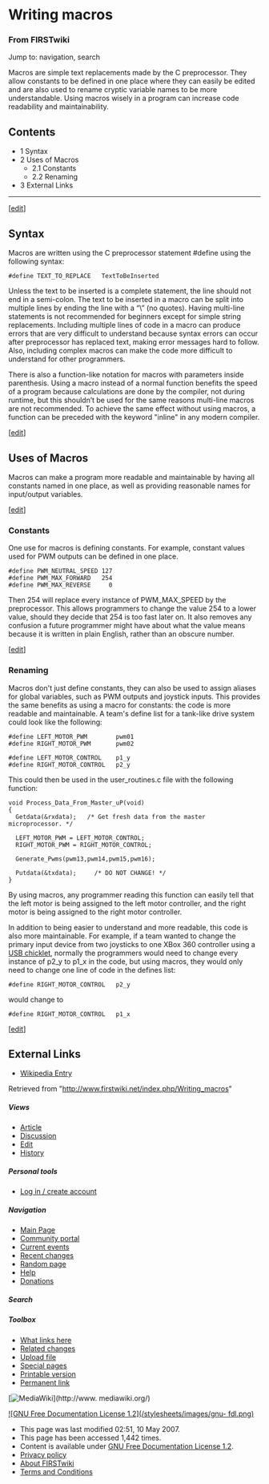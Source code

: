 # Writing macros

### From FIRSTwiki

Jump to: navigation, search

Macros are simple text replacements made by the C preprocessor. They allow
constants to be defined in one place where they can easily be edited and are
also used to rename cryptic variable names to be more understandable. Using
macros wisely in a program can increase code readability and maintainability.

## Contents

  * 1 Syntax
  * 2 Uses of Macros
    * 2.1 Constants
    * 2.2 Renaming
  * 3 External Links  
---  
  
[[edit](/index.php?title=Writing_macros&action=edit&section=1 "Edit section:
Syntax" )]

## Syntax

Macros are written using the C preprocessor statement #define using the
following syntax:

    
    
    #define TEXT_TO_REPLACE   TextToBeInserted
    

Unless the text to be inserted is a complete statement, the line should not
end in a semi-colon. The text to be inserted in a macro can be split into
multiple lines by ending the line with a “\” (no quotes). Having multi-line
statements is not recommended for beginners except for simple string
replacements. Including multiple lines of code in a macro can produce errors
that are very difficult to understand because syntax errors can occur after
preprocessor has replaced text, making error messages hard to follow. Also,
including complex macros can make the code more difficult to understand for
other programmers.

There is also a function-like notation for macros with parameters inside
parenthesis. Using a macro instead of a normal function benefits the speed of
a program because calculations are done by the compiler, not during runtime,
but this shouldn’t be used for the same reasons multi-line macros are not
recommended. To achieve the same effect without using macros, a function can
be preceded with the keyword "inline" in any modern compiler.

[[edit](/index.php?title=Writing_macros&action=edit&section=2 "Edit section:
Uses of Macros" )]

## Uses of Macros

Macros can make a program more readable and maintainable by having all
constants named in one place, as well as providing reasonable names for
input/output variables.

[[edit](/index.php?title=Writing_macros&action=edit&section=3 "Edit section:
Constants" )]

### Constants

One use for macros is defining constants. For example, constant values used
for PWM outputs can be defined in one place.

    
    
    #define PWM_NEUTRAL_SPEED 127
    #define PWM_MAX_FORWARD   254
    #define PWM_MAX_REVERSE     0
    

Then 254 will replace every instance of PWM_MAX_SPEED by the preprocessor.
This allows programmers to change the value 254 to a lower value, should they
decide that 254 is too fast later on. It also removes any confusion a future
programmer might have about what the value means because it is written in
plain English, rather than an obscure number.

[[edit](/index.php?title=Writing_macros&action=edit&section=4 "Edit section:
Renaming" )]

### Renaming

Macros don't just define constants, they can also be used to assign aliases
for global variables, such as PWM outputs and joystick inputs. This provides
the same benefits as using a macro for constants: the code is more readable
and maintainable. A team's define list for a tank-like drive system could look
like the following:

    
    
    #define LEFT_MOTOR_PWM        pwm01
    #define RIGHT_MOTOR_PWM       pwm02
    
    #define LEFT_MOTOR_CONTROL    p1_y
    #define RIGHT_MOTOR_CONTROL   p2_y
    

This could then be used in the user_routines.c file with the following
function:

    
    
    void Process_Data_From_Master_uP(void)
    {
      Getdata(&rxdata);   /* Get fresh data from the master microprocessor. */
      
      LEFT_MOTOR_PWM = LEFT_MOTOR_CONTROL;
      RIGHT_MOTOR_PWM = RIGHT_MOTOR_CONTROL;
      
      Generate_Pwms(pwm13,pwm14,pwm15,pwm16);
      
      Putdata(&txdata);     /* DO NOT CHANGE! */
    }
    

By using macros, any programmer reading this function can easily tell that the
left motor is being assigned to the left motor controller, and the right motor
is being assigned to the right motor controller.

In addition to being easier to understand and more readable, this code is also
more maintainable. For example, if a team wanted to change the primary input
device from two joysticks to one XBox 360 controller using a [USB
chicklet](/index.php?title=USB_chicklet&action=edit "USB chicklet" ), normally
the programmers would need to change every instance of p2_y to p1_x in the
code, but using macros, they would only need to change one line of code in the
defines list:

    
    
    #define RIGHT_MOTOR_CONTROL   p2_y
    

would change to

    
    
    #define RIGHT_MOTOR_CONTROL   p1_x
    

[[edit](/index.php?title=Writing_macros&action=edit&section=5 "Edit section:
External Links" )]

## External Links

  * [Wikipedia Entry](http://en.wikipedia.org/wiki/C_preprocessor "http://en.wikipedia.org/wiki/C_preprocessor" )

Retrieved from "<http://www.firstwiki.net/index.php/Writing_macros>"

##### Views

  * [Article](/index.php/Writing_macros)
  * [Discussion](/index.php/Talk:Writing_macros)
  * [Edit](/index.php?title=Writing_macros&action=edit)
  * [History](/index.php?title=Writing_macros&action=history)

##### Personal tools

  * [Log in / create account](/index.php?title=Special:Userlogin&returnto=Writing_macros)

[](/index.php/Main_Page "Main Page" )

##### Navigation

  * [Main Page](/index.php/Main_Page)
  * [Community portal](/index.php/FIRSTwiki:Community_portal)
  * [Current events](/index.php/Current_events)
  * [Recent changes](/index.php/Special:Recentchanges)
  * [Random page](/index.php/Special:Random)
  * [Help](/index.php/Help:Contents)
  * [Donations](/index.php/FIRSTwiki:Site_support)

##### Search



##### Toolbox

  * [What links here](/index.php/Special:Whatlinkshere/Writing_macros)
  * [Related changes](/index.php/Special:Recentchangeslinked/Writing_macros)
  * [Upload file](/index.php/Special:Upload)
  * [Special pages](/index.php/Special:Specialpages)
  * [Printable version](/index.php?title=Writing_macros&printable=yes)
  * [Permanent link](/index.php?title=Writing_macros&oldid=60352)

[![MediaWiki](/skins/common/images/poweredby_mediawiki_88x31.png)](http://www.
mediawiki.org/)

[![GNU Free Documentation License 1.2](/stylesheets/images/gnu-
fdl.png)](http://www.gnu.org/copyleft/fdl.html)

  * This page was last modified 02:51, 10 May 2007.
  * This page has been accessed 1,442 times.
  * Content is available under [GNU Free Documentation License 1.2](http://www.gnu.org/copyleft/fdl.html "http://www.gnu.org/copyleft/fdl.html" ).
  * [Privacy policy](/index.php/FIRSTwiki:Privacy_policy "FIRSTwiki:Privacy policy" )
  * [About FIRSTwiki](/index.php/FIRSTwiki:About "FIRSTwiki:About" )
  * [Terms and Conditions](/index.php/FIRSTwiki:Terms_and_conditions "FIRSTwiki:Terms and conditions" )

